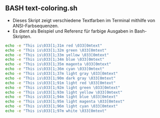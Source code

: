 ## BASH text-coloring.sh

- Dieses Skript zeigt verschiedene Textfarben im Terminal mithilfe von ANSI-Farbsequenzen.
- Es dient als Beispiel und Referenz für farbige Ausgaben in Bash-Skripten.

```bash
echo -e "This is\033[1;31m red \033[0mtext"
echo -e "This is\033[1;32m green \033[0mtext"
echo -e "This is\033[1;33m yellow \033[0mtext"
echo -e "This is\033[1;34m blue \033[0mtext"
echo -e "This is\033[1;35m magenta \033[0mtext"
echo -e "This is\033[1;36m cyan \033[0mtext"
echo -e "This is\033[1;37m light gray \033[0mtext"
echo -e "This is\033[1;90m dark gray \033[0mtext"
echo -e "This is\033[1;91m light red \033[0mtext"
echo -e "This is\033[1;92m light green \033[0mtext"
echo -e "This is\033[1;93m light yellow \033[0mtext"
echo -e "This is\033[1;94m light blue \033[0mtext"
echo -e "This is\033[1;95m light magenta \033[0mtext"
echo -e "This is\033[1;96m light cyan \033[0mtext"
echo -e "This is\033[1;97m white \033[0mtext"
```